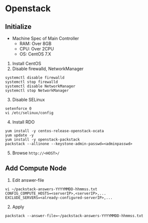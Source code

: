 # Openstack
## Initialize
* Machine Spec of Main Controller
  * RAM: Over 8GB
  * CPU: Over 2CPU
  * OS: CentOS 7.X

1. Install CentOS
2. Disable firewalld, NetworkManager
```
systemctl disable firewalld
systemctl stop firewalld
systemctl disable NetworkManager
systemctl stop NetworkManager
```
3. Disable SELinux
```
setenforce 0
vi /etc/selinux/config
```
4. Install RDO
```
yum install -y centos-release-openstack-ocata
yum update -y
yum install -y openstack-packstack
packstack --allinone --keystone-admin-passwd=<adminpasswd>
```
5. Browse ```http://<HOST>/```

## Add Compute Node
1. Edit answer-file
```
vi ~/packstack-answers-YYYYMMDD-hhmmss.txt
CONFIG_COMPUTE_HOSTS=<serverIP>,<serverIP>,...
EXCLUDE_SERVERS=<already-configured-serverIP>,...
```
2. Apply
```
packstack --answer-file=~/packstack-answers-YYYYMMDD-hhmmss.txt
```
